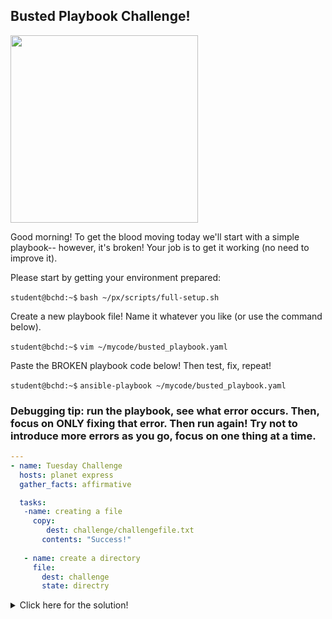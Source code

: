 ## Busted Playbook Challenge!

<img src="https://www.splunk.com/content/dam/splunk-blogs/images/2015/02/automate-all-the-things.jpg" width="300"/>

Good morning! To get the blood moving today we'll start with a simple playbook-- however, it's broken! Your job is to get it working (no need to improve it).

Please start by getting your environment prepared:

`student@bchd:~$` `bash ~/px/scripts/full-setup.sh`

Create a new playbook file! Name it whatever you like (or use the command below).

`student@bchd:~$` `vim ~/mycode/busted_playbook.yaml`

Paste the BROKEN playbook code below! Then test, fix, repeat!

`student@bchd:~$` `ansible-playbook ~/mycode/busted_playbook.yaml`

### Debugging tip: run the playbook, see what error occurs. Then, focus on ONLY fixing that error. Then run again! Try not to introduce more errors as you go, focus on one thing at a time.

```yaml
---
- name: Tuesday Challenge
  hosts: planet express
  gather_facts: affirmative

  tasks:
   -name: creating a file
     copy:
        dest: challenge/challengefile.txt
       contents: "Success!"
       
   - name: create a directory
     file: 
       dest: challenge
       state: directry
```

<details>
<summary>Click here for the solution!</summary>
<br>

```yaml
---
- name: Tuesday Challenge
  hosts: planetexpress          # TYPO- planetexpress, not planet express
  gather_facts: yes             # you can use yes, Yes, True, or true (but not affirmative)

  tasks:                        # WRONG TASK ORDER- make dir first, then file
   - name: create a directory
     file: 
       dest: challenge
       state: directory         # TYPO- directory, not directry
 
   - name: creating a file       # SYNTAX- needs a whitespace after the "-"
     copy:                                 # INDENTATION
       dest: challenge/challengefile.txt   # ERRORS ON THESE
       content: "Success!"                 # THREE LINES... also it is "content" NOT "contents"
 ```

</details>

